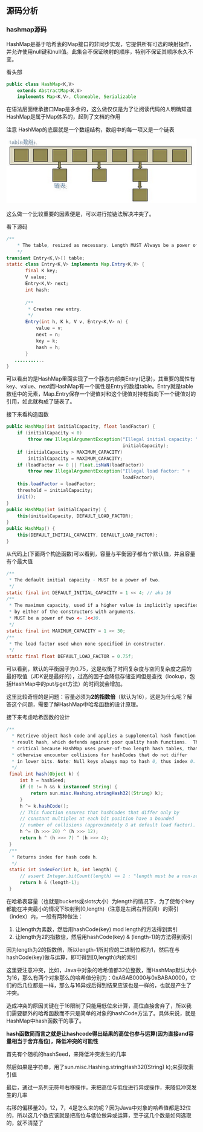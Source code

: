 ## 源码分析

### hashmap源码
HashMap是基于哈希表的Map接口的非同步实现，它提供所有可选的映射操作，并允许使用null键和null值。此集合不保证映射的顺序，特别不保证其顺序永久不变。

看头部
``` java
public class HashMap<K,V>
    extends AbstractMap<K,V>
    implements Map<K,V>, Cloneable, Serializable
```

在语法层面继承接口Map是多余的，这么做仅仅是为了让阅读代码的人明确知道HashMap是属于Map体系的，起到了文档的作用




注意 HashMap的底层就是一个数组结构，数组中的每一项又是一个链表

![](image/hashmap.png)

这么做一个比较重要的因素便是，可以进行拉链法解决冲突了。

看下源码
``` java
/**
    * The table, resized as necessary. Length MUST Always be a power of two.
    */
transient Entry<K,V>[] table;
static class Entry<K,V> implements Map.Entry<K,V> {
       final K key;
       V value;
       Entry<K,V> next;
       int hash;

       /**
        * Creates new entry.
        */
       Entry(int h, K k, V v, Entry<K,V> n) {
           value = v;
           next = n;
           key = k;
           hash = h;
       }
   ...........
}
```

可以看出的是HashMap里面实现了一个静态内部类Entry(记录)，其重要的属性有key、value、next而HashMap有一个属性是Entry的数组table。Entry就是table数组中的元素，Map.Entry保存一个键值对和这个键值对持有指向下一个键值对的引用，如此就构成了链表了。

接下来看构造函数


``` java
public HashMap(int initialCapacity, float loadFactor) {
    if (initialCapacity < 0)
        throw new IllegalArgumentException("Illegal initial capacity: " +
                                           initialCapacity);
    if (initialCapacity > MAXIMUM_CAPACITY)
        initialCapacity = MAXIMUM_CAPACITY;
    if (loadFactor <= 0 || Float.isNaN(loadFactor))
        throw new IllegalArgumentException("Illegal load factor: " +
                                           loadFactor);
    this.loadFactor = loadFactor;
    threshold = initialCapacity;
    init();
}
public HashMap(int initialCapacity) {
    this(initialCapacity, DEFAULT_LOAD_FACTOR);
}
public HashMap() {
    this(DEFAULT_INITIAL_CAPACITY, DEFAULT_LOAD_FACTOR);
}
```

从代码上(下面两个构造函数)可以看到，容量与平衡因子都有个默认值，并且容量有个最大值

``` java
/**
 * The default initial capacity - MUST be a power of two.
 */
static final int DEFAULT_INITIAL_CAPACITY = 1 << 4; // aka 16
/**
 * The maximum capacity, used if a higher value is implicitly specified
 * by either of the constructors with arguments.
 * MUST be a power of two <= 1<<30.
 */
static final int MAXIMUM_CAPACITY = 1 << 30;
/**
 * The load factor used when none specified in constructor.
 */
static final float DEFAULT_LOAD_FACTOR = 0.75f;
```

可以看到，默认的平衡因子为0.75，这是权衡了时间复杂度与空间复杂度之后的最好取值（JDK说是最好的），过高的因子会降低存储空间但是查找（lookup，包括HashMap中的put与get方法）的时间就会增加。

这里比较奇怪的是问题：容量必须为**2的指数倍**（默认为16），这是为什么呢？解答这个问题，需要了解HashMap中哈希函数的设计原理。


接下来考虑哈希函数的设计

``` java
/**
  * Retrieve object hash code and applies a supplemental hash function to the
  * result hash, which defends against poor quality hash functions.  This is
  * critical because HashMap uses power-of-two length hash tables, that
  * otherwise encounter collisions for hashCodes that do not differ
  * in lower bits. Note: Null keys always map to hash 0, thus index 0.
  */
 final int hash(Object k) {
     int h = hashSeed;
     if (0 != h && k instanceof String) {
         return sun.misc.Hashing.stringHash32((String) k);
     }
     h ^= k.hashCode();
     // This function ensures that hashCodes that differ only by
     // constant multiples at each bit position have a bounded
     // number of collisions (approximately 8 at default load factor).
     h ^= (h >>> 20) ^ (h >>> 12);
     return h ^ (h >>> 7) ^ (h >>> 4);
 }
 /**
  * Returns index for hash code h.
  */
 static int indexFor(int h, int length) {
     // assert Integer.bitCount(length) == 1 : "length must be a non-zero power of 2";
     return h & (length-1);
 }
```

在哈希表容量（也就是buckets或slots大小）为length的情况下，为了使每个key都能在冲突最小的情况下映射到[0,length)（注意是左闭右开区间）的索引（index）内，一般有两种做法：

1. 让length为素数，然后用hashCode(key) mod length的方法得到索引
2. 让length为2的指数倍，然后用hashCode(key) & (length-1)的方法得到索引

因为length为2的指数倍，所以length-1所对应的二进制位都为1，然后在与hashCode(key)做与运算，即可得到[0,length)内的索引

这里要注意冲突，比如，Java中对象的哈希值都32位整数，而HashMap默认大小为16，那么有两个对象那么的哈希值分别为：0xABAB0000与0xBABA0000，它们的后几位都是一样，那么与16异或后得到结果应该也是一样的，也就是产生了冲突。

造成冲突的原因关键在于16限制了只能用低位来计算，高位直接舍弃了，所以我们需要额外的哈希函数而不只是简单的对象的hashCode方法了。具体来说，就是HashMap中hash函数干的事了。

**hash函数简而言之就是让hashcode得出结果的高位也参与运算(因为直接and容量相当于舍弃高位)，降低冲突的可能性**

首先有个随机的hashSeed，来降低冲突发生的几率

然后如果是字符串，用了sun.misc.Hashing.stringHash32((String) k);来获取索引值

最后，通过一系列无符号右移操作，来把高位与低位进行异或操作，来降低冲突发生的几率

右移的偏移量20，12，7，4是怎么来的呢？因为Java中对象的哈希值都是32位的，所以这几个数应该就是把高位与低位做异或运算，至于这几个数是如何选取的，就不清楚了
